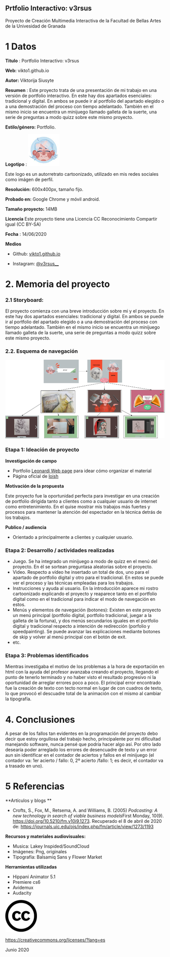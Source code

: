 ## Prtfolio Interactivo: v3rsus

Proyecto de Creación Multimedia Interactiva de la  Facultad de Bellas Artes de la Univesidad de Granada



# 1 Datos 



**Titulo** : Portfolio Interactivo: v3rsus

**Web:**   vikto1.github.io

**Autor:**  Viktorija Siusyte

**Resumen** : Este proyecto trata de una presentación de mi trabajo en una versión de portfolio interactivo. En este hay dos apartados esenciales: tradicional y digital. En ambos se puede ir al portfolio del apartado elegido o a una demostración del proceso con tiempo adelantado. También en el mismo inicio se encuentra un minijuego llamado galleta de la suerte, una serie de preguntas a modo quizz sobre este mismo proyecto.

**Estilo/género:**  Portfolio.

**Logotipo** :
![logo](https://github.com/vikto1/vikto1.github.io/blob/master/logogithub.jpg)


Este logo es un autorretrato cartoonizado, utilizado en mis redes sociales como imágen de perfil.

**Resolución:** 600x400px, tamaño fijo.

**Probado en:** Google Chrome y móvil android.

**Tamaño proyecto:** 14MB 

**Licencia** Este proyecto tiene una Licencia CC Reconocimiento Compartir igual (CC BY-SA)

**Fecha** : 14/06/2020

**Medios**

- Github: [vikto1.github.io](https://vikto1.github.io/)

- Instagram: [@v3rsus__](https://www.instagram.com/v3rsus__/)


# 2. Memoria del proyecto 

### 2.1 Storyboard: 



 El proyecto comienza con una breve introducción sobre mi y el proyecto. En este hay dos apartados esenciales: tradicional y digital. En ambos se puede ir al portfolio del apartado elegido o a una demostración del proceso con tiempo adelantado. También en el mismo inicio se encuentra un minijuego llamado galleta de la suerte, una serie de preguntas a modo quizz sobre este mismo proyecto.


### 2.2. Esquema de navegación 



![](https://github.com/vikto1/vikto1.github.io/blob/master/captura%2013.png)









### Etapa 1: Ideación de proyecto

**Investigación de campo** 

- Portfolio [Leonardi Web page](http://www.rleonardi.com/interactive-resume/) para idear cómo organizar el material
- Página oficial de [loish](https://loish.net/)



**Motivación de la propuesta** 

Este  proyecto fue la oportunidad perfecta para investigar en una creación de portfolio dirigida tanto a clientes como a cualquier usuario de internet como entretenimiento. En el quise mostrar mis trabajos más fuertes y procesos para mantener la atención del espectador en la técnica detrás de los trabajos.



**Publico / audiencia**

- Orientado a principalmente a clientes y cualquier usuario. 





### Etapa 2: Desarrollo / actividades realizadas


- Juego. Se ha integrado un minijuego a modo de quizz en el menú del proyecto. En él se sortean preguntasa aleatorias sobre el proyecto.
- Video. Respecto a vídeo he insertado un total de dos, uno para el apartado de portfolio digital y otro para el tradicional. En estos se puede ver el proceso y las técnicas empleadas para los trabajos.
- Instrucciones y ayuda al usuario. En la introducción aparece mi rostro cartoonizado explicando el proyecto y reaparece tanto en el portfolio digital como en el tradicional para indicar el modo de navegación en estos.
- Menús y elementos de navegación (botones): Existen en este proyecto un menú principal (portfolio digital, portfolio tradicional, juegar a la galleta de la fortuna), y dos menús secundarios iguales en el portfolio digital y tradicional respecto a intención de redirección (porfolio y speedpainting). Se puede avanzar las explicaciones mediante botones de skip y volver al menú principal con el botón de exit.
- etc.



### Etapa 3: Problemas identificados

Mientras investigaba el motivo de los problemas a la hora de exportación en html con la ayuda del profesor avanzaba creando el proyecto, llegando el punto de tenerlo terminado y no haber visto el resultado progresivo ni la oportunidad de arreglar errores poco a poco. El principal error encontrado fue la creación de texto con tecto normal en lugar de con cuadros de texto, lo que provocó el descuadre total de la animación con el mismo al cambiar la tipografía.



# 4. Conclusiones 

A pesar de los fallos tan evidentes en la programación del proyecto debo decir que estoy orgullosa del trabajo hecho, principalente por mi dificultad manejando software, nunca pensé que podría hacer algo así. Por otro lado desearía poder arreglado los errores de desencuadre de texto y un error aun sin identificar en el contador de aciertos y fallos en el minijuego (el contador va: 1er acierto / fallo: 0, 2º acierto /fallo: 1; es decir, el contador va a trasado en uno).








# 5 Referencias 

**Artículos y blogs ** 

- Crofts, S., Fox, M., Retsema, A. and Williams, B. (2005) *Podcasting: A new technology in search of viable business models*First Monday, 10(9). https://doi.org/10.5210/fm.v10i9.1273. Recuperado el 8 de abril de 2020 de: https://journals.uic.edu/ojs/index.php/fm/article/view/1273/1193

**Recursos y materiales audiovisuales:**

* Musica: Lakey Inspided/SoundCloud
* Imágenes: Png, originales
* Tipografía: Balsamiq Sans y Flower Market

**Herramientas utilizadas**

- Hippani Animator 5.1
- Premiere cs6
- Avidemux
- Audacity



![cc](https://github.com/vikto1/vikto1.github.io/blob/master/creativec.jpg)

https://creativecommons.org/licenses/?lang=es

Junio 2020
